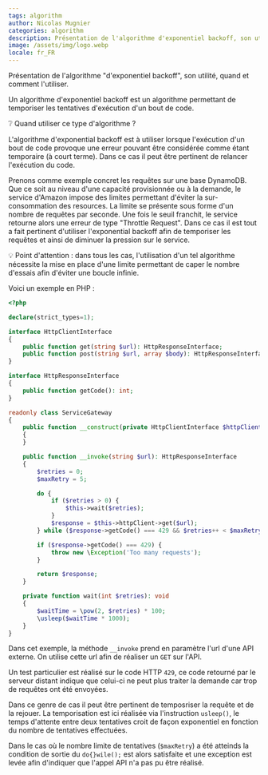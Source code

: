 ```yaml
---
tags: algorithm
author: Nicolas Mugnier
categories: algorithm
description: Présentation de l'algorithme d'exponentiel backoff, son utilité, quand et comment l'utiliser ?
image: /assets/img/logo.webp
locale: fr_FR
---
```


Présentation de l'algorithme "d'exponentiel backoff", son utilité, quand et comment l'utiliser.

Un algorithme d'exponentiel backoff est un algorithme permettant de temporiser les tentatives d'exécution d'un bout de code.

:grey_question: Quand utiliser ce type d'algorithme ?

L'algorithme d'exponential backoff est à utiliser lorsque l'exécution d'un bout de code provoque une erreur pouvant être considérée comme étant temporaire (à court terme). Dans ce cas il peut être pertinent de relancer l'exécution du code.

Prenons comme exemple concret les requêtes sur une base DynamoDB. Que ce soit au niveau d'une capacité provisionnée ou à la demande, le service d'Amazon impose des limites permettant d'éviter la sur-consommation des resources. La limite se présente sous forme d'un nombre de requêtes par seconde. Une fois le seuil franchit, le service retourne alors une erreur de type "Throttle Request". Dans ce cas il est tout a fait pertinent d'utiliser l'exponential backoff afin de temporiser les requêtes et ainsi de diminuer la pression sur le service.


:bulb: Point d'attention : dans tous les cas, l'utilisation d'un tel algorithme nécessite la mise en place d'une limite permettant de caper le nombre d'essais afin d'éviter une boucle infinie.

Voici un exemple en PHP : 
```php
<?php

declare(strict_types=1);

interface HttpClientInterface
{
    public function get(string $url): HttpResponseInterface;
    public function post(string $url, array $body): HttpResponseInterface;
}

interface HttpResponseInterface
{
    public function getCode(): int;
}

readonly class ServiceGateway
{
    public function __construct(private HttpClientInterface $httpClient)
    {
    }

    public function __invoke(string $url): HttpResponseInterface
    {
        $retries = 0;
        $maxRetry = 5;

        do {
            if ($retries > 0) {
                $this->wait($retries);
            }
            $response = $this->httpClient->get($url);
        } while ($response->getCode() === 429 && $retries++ < $maxRetry);

        if ($response->getCode() === 429) {
            throw new \Exception('Too many requests');
        }

        return $response;
    }

    private function wait(int $retries): void
    {
        $waitTime = \pow(2, $retries) * 100;
        \usleep($waitTime * 1000);
    }
}
```

Dans cet exemple, la méthode `__invoke` prend en paramètre l'url d'une API externe. On utilise cette url afin de réaliser un `GET` sur l'API.

Un test particulier est réalisé sur le code HTTP `429`, ce code retourné par le serveur distant indique que celui-ci ne peut plus traiter la demande car trop de requêtes ont été envoyées.

Dans ce genre de cas il peut être pertinent de temposriser la requête et de la rejouer. La temporisation est ici réalisée via l'instruction `usleep()`, le temps d'attente entre deux tentatives croit de façon exponentiel en fonction du nombre de tentatives effectuées.

Dans le cas où le nombre limite de tentatives (`$maxRetry`) a été atteinds la condition de sortie du `do{}wile();` est alors satisfaite et une exception est levée afin d'indiquer que l'appel API n'a pas pu être réalisé.
